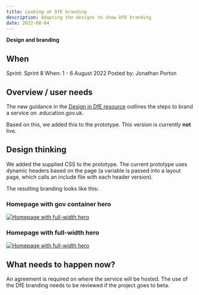 ```yaml
---
title: Looking at DfE branding
description: Adapting the designs to show DfE branding
date: 2022-08-04
---
```


<strong class="govuk-tag govuk-tag--yellow">Design and branding</strong>

## When
Sprint: Sprint 8
When: 1 - 6 August 2022
Posted by: Jonathan Porton

## Overview / user needs
The new guidance in the <a href="https://design.education.gov.uk/branding.html" target="_blank">Design in DfE resource</a> outlines the steps to brand a service on .education.gov.uk.

Based on this, we added this to the prototype. This version is currently **not** live.

## Design thinking
We added the supplied CSS to the prototype. The current prototype uses dynamic headers based on the page (a variable is passed into a layout page, which calls an include file with each header version).

The resulting branding looks like this:

### Homepage with gov container hero
<a href="prototype-homepage-concept-dfe-brand-2.png" target="_blank">![Homepage with full-width hero](prototype-homepage-concept-dfe-brand-1.png "Homepage with full-width hero")</a>

### Homepage with full-width hero
<a href="prototype-homepage-concept-dfe-brand-2.png" target="_blank">![Homepage with full-width hero](prototype-homepage-concept-dfe-brand-2.png "Homepage with full-width hero")</a>

## What needs to happen now?
An agreement is required on where the service will be hosted. The use of the DfE branding needs to be reviewed if the project goes to beta.

